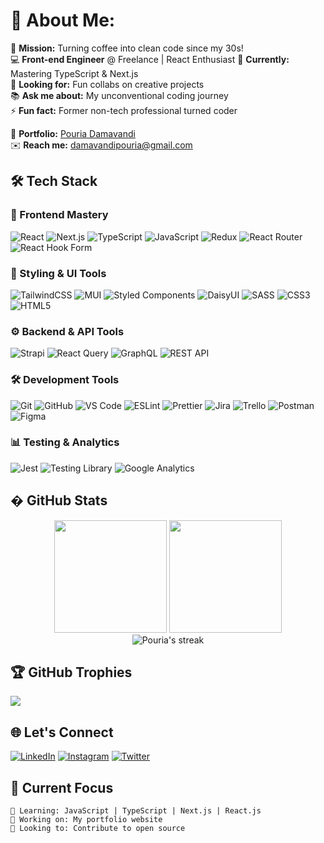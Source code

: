 # 💫 About Me:
🎯 **Mission:** Turning coffee into clean code since my 30s!  
💻 **Front-end Engineer** @ Freelance | React Enthusiast 
🌱 **Currently:** Mastering TypeScript & Next.js  
🤝 **Looking for:** Fun collabs on creative projects  
📚 **Ask me about:** My unconventional coding journey  
⚡ **Fun fact:** Former non-tech professional turned coder  

🔗 **Portfolio:** [Pouria Damavandi](https://pouriadamavandi.ir)  
✉️ **Reach me:** [damavandipouria@gmail.com](mailto:damavandipouria@gmail.com)

## 🛠️ Tech Stack

### 🌟 Frontend Mastery
![React](https://img.shields.io/badge/React-20232A?style=for-the-badge&logo=react&logoColor=61DAFB)
![Next.js](https://img.shields.io/badge/Next.js-000000?style=for-the-badge&logo=next.js&logoColor=white)
![TypeScript](https://img.shields.io/badge/TypeScript-3178C6?style=for-the-badge&logo=typescript&logoColor=white)
![JavaScript](https://img.shields.io/badge/JavaScript-F7DF1E?style=for-the-badge&logo=javascript&logoColor=black)
![Redux](https://img.shields.io/badge/Redux-593D88?style=for-the-badge&logo=redux&logoColor=white)
![React Router](https://img.shields.io/badge/React_Router-CA4245?style=for-the-badge&logo=react-router&logoColor=white)
![React Hook Form](https://img.shields.io/badge/React%20Hook%20Form-EC5990?style=for-the-badge&logo=reacthookform&logoColor=white)

### 🎨 Styling & UI Tools
![TailwindCSS](https://img.shields.io/badge/Tailwind_CSS-38B2AC?style=for-the-badge&logo=tailwind-css&logoColor=white)
![MUI](https://img.shields.io/badge/Material--UI-0081CB?style=for-the-badge&logo=mui&logoColor=white)
![Styled Components](https://img.shields.io/badge/styled--components-DB7093?style=for-the-badge&logo=styled-components&logoColor=white)
![DaisyUI](https://img.shields.io/badge/DaisyUI-5A0EF8?style=for-the-badge&logo=daisyui&logoColor=white)
![SASS](https://img.shields.io/badge/SASS-hotpink.svg?style=for-the-badge&logo=SASS&logoColor=white)
![CSS3](https://img.shields.io/badge/CSS3-1572B6?style=for-the-badge&logo=css3&logoColor=white)
![HTML5](https://img.shields.io/badge/HTML5-E34F26?style=for-the-badge&logo=html5&logoColor=white)

### ⚙️ Backend & API Tools
![Strapi](https://img.shields.io/badge/Strapi-2E7EEA?style=for-the-badge&logo=strapi&logoColor=white)
![React Query](https://img.shields.io/badge/-React%20Query-FF4154?style=for-the-badge&logo=react%20query&logoColor=white)
![GraphQL](https://img.shields.io/badge/-GraphQL-E10098?style=for-the-badge&logo=graphql&logoColor=white)
![REST API](https://img.shields.io/badge/REST-02569B?style=for-the-badge&logo=rest&logoColor=white)

### 🛠️ Development Tools
![Git](https://img.shields.io/badge/Git-F05032?style=for-the-badge&logo=git&logoColor=white)
![GitHub](https://img.shields.io/badge/GitHub-100000?style=for-the-badge&logo=github&logoColor=white)
![VS Code](https://img.shields.io/badge/VS_Code-0078D4?style=for-the-badge&logo=visual%20studio%20code&logoColor=white)
![ESLint](https://img.shields.io/badge/ESLint-4B3263?style=for-the-badge&logo=eslint&logoColor=white)
![Prettier](https://img.shields.io/badge/Prettier-F7B93E?style=for-the-badge&logo=prettier&logoColor=black)
![Jira](https://img.shields.io/badge/Jira-0052CC?style=for-the-badge&logo=Jira&logoColor=white)
![Trello](https://img.shields.io/badge/Trello-0052CC?style=for-the-badge&logo=trello&logoColor=white)
![Postman](https://img.shields.io/badge/Postman-FF6C37?style=for-the-badge&logo=postman&logoColor=white)
![Figma](https://img.shields.io/badge/Figma-F24E1E?style=for-the-badge&logo=figma&logoColor=white)

### 📊 Testing & Analytics
![Jest](https://img.shields.io/badge/Jest-C21325?style=for-the-badge&logo=jest&logoColor=white)
![Testing Library](https://img.shields.io/badge/-Testing_Library-E33332?style=for-the-badge&logo=testing-library&logoColor=white)
![Google Analytics](https://img.shields.io/badge/Google%20Analytics-E37400?style=for-the-badge&logo=google%20analytics&logoColor=white)

## � GitHub Stats
<div align="center">
  <img height="180em" src="https://github-readme-stats.vercel.app/api?username=PouriaDamavandi&show_icons=true&theme=dracula&include_all_commits=true&count_private=true"/>
  <img height="180em" src="https://github-readme-stats.vercel.app/api/top-langs/?username=PouriaDamavandi&layout=compact&langs_count=8&theme=dracula"/>
</div>

<div align="center">
  <img src="https://github-readme-streak-stats.herokuapp.com/?user=PouriaDamavandi&theme=dracula" alt="Pouria's streak"/>
</div>

## 🏆 GitHub Trophies
![](https://github-profile-trophy.vercel.app/?username=PouriaDamavandi&theme=dracula&no-frame=false&no-bg=false&margin-w=4)

## 🌐 Let's Connect
[![LinkedIn](https://img.shields.io/badge/LinkedIn-0077B5?style=for-the-badge&logo=linkedin&logoColor=white)](https://linkedin.com/in/pouria-damavandi)
[![Instagram](https://img.shields.io/badge/Instagram-E4405F?style=for-the-badge&logo=instagram&logoColor=white)](https://instagram.com/webyarstudio)
[![Twitter](https://img.shields.io/badge/Twitter-1DA1F2?style=for-the-badge&logo=twitter&logoColor=white)](https://twitter.com/dashdashforce)


## 🎯 Current Focus
```text
🌱 Learning: JavaScript | TypeScript | Next.js | React.js
🔭 Working on: My portfolio website
👯 Looking to: Contribute to open source
